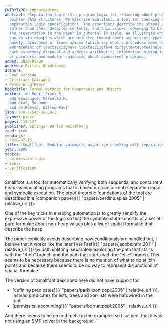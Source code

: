 ```yaml
---
ENTRYTYPE: inproceedings
abstract: 'Separation logic is a program logic for reasoning about programs that manipulate
  pointer data structures. We describe Smallfoot, a tool for checking certain lightweight
  separation logic specifications. The assertions describe the shapes of data structures
  rather than their detailed contents, and this allows reasoning to be fully automatic.
  The presentation in the paper is tutorial in style. We illustrate what the tool
  can do via examples which are oriented toward novel aspects of separation logic,
  namely: avoidance of frame axioms (which say what a procedure does not change);
  embracement of \textasciigrave \textasciigrave dirty\textquotesingle \textquotesingle  features
  such as memory disposal and address arithmetic; information hiding in the presence
  of pointers; and modular reasoning about concurrent programs.'
added: 2020-01-28
address: Berlin, Heidelberg
authors:
- Josh Berdine
- Cristiano Calcagno
- Peter W. O'Hearn
booktitle: Formal Methods for Components and Objects
editor: 'de Boer, Frank S.
  and Bonsangue, Marcello M.
  and Graf, Susanne
  and de Roever, Willem-Paul'
isbn: 978-3-540-36750-5
layout: paper
pages: 115-137
publisher: Springer Berlin Heidelberg
read: true
readings:
- 2020-02-15
title: 'Smallfoot: Modular automatic assertion checking with separation logic'
year: 2006
topics:
- permission-logic
- tools
- verification
---
```


Smallfoot is a tool for automatically verifying both sequential
and concurrent heap-manipulating programs
that is based on (concurrent) separation logic and symbolic
execution.
The proof theoretic foundations of the tool are described
in a
[companion paper]({{ "papers/berdine:aplas:2005" | relative_url }}).

One of the key tricks in enabling automation is to greatly
simplify the expressive power of the logic so that the
symbolic state consists of a set of pure formulae
about non-heap values plus a list of spatial formulae
that describe the heap.

The paper explicitly avoids describing how conditionals are handled but,
I believe that it works like the later
[VeriFast]({{ "papers/jacobs:nfm:2011" | relative_url }})
by path splitting: separately exploring the path that
starts with the "then" branch and the path that starts with the "else" branch.
This seems to be necessary because there is no mention of what to do at join
points and because there seems to be no way to represent disjunctions of
spatial formulae.

The version of Smallfoot described here did not have support for

- [defining predicates]({{ "papers/parkinson:popl:2005" | relative_url }}).
  Instead predicates for lists, trees and xor-lists were hardwired in the tool.
- [permission accounting]({{ "papers/bornat:popl:2005" | relative_url }})

And there seems to be no arithmetic in the examples so I suspect
that it was not using an SMT solver in the background.
